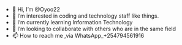 - 👋 Hi, I’m @Oyoo22
- 👀 I’m interested in coding and technology staff like things.
- 🌱 I’m currently learning Information Technology
- 💞️ I’m looking to collaborate with others who are in the same field 
- 📫 How to reach me ,via WhatsApp_+254794561916

<!---
Oyoo22/Oyoo22 is a ✨ special ✨ repository because its `README.md` (this file) appears on your GitHub profile.
You can click the Preview link to take a look at your changes.
--->
